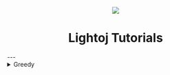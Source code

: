 
<p align="center">
	<img src="https://github.com/Saurav-Paul/My-Wiki/blob/master/logo.png" align="center" >
</p>

<h1 align="center">Lightoj Tutorials</h1>
---


<details>
  <summary>Greedy</summary>
	
  <ul>
   <li> 
	[Lightoj 1016 - Brush (II)](Lightoj 1016 - Brush (II).md)
   </li>
  </Ul>
</details>
